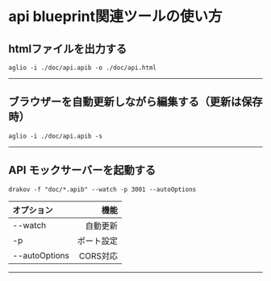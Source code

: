 # api blueprint関連ツールの使い方

## htmlファイルを出力する

~~~
aglio -i ./doc/api.apib -o ./doc/api.html
~~~
---

## ブラウザーを自動更新しながら編集する（更新は保存時）

~~~
aglio -i ./doc/api.apib -s
~~~
---

## API モックサーバーを起動する

~~~
drakov -f "doc/*.apib" --watch -p 3001 --autoOptions
~~~

|オプション|機能|
|:--|--:|
|--watch|自動更新|
|-p |ポート設定|
|--autoOptions |CORS対応|

---